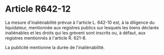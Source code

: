 # Article R642-12

La mesure d'inaliénabilité prévue à l'article L. 642-10 est, à la diligence du liquidateur, mentionnée aux registres publics sur lesquels les biens déclarés inaliénables et les droits qui les grèvent sont inscrits ou, à défaut, aux registres mentionnés à l'article R. 621-8.

La publicité mentionne la durée de l'inaliénabilité.
